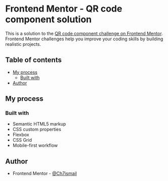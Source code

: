 # Frontend Mentor - QR code component solution

This is a solution to the [QR code component challenge on Frontend Mentor](https://www.frontendmentor.io/challenges/qr-code-component-iux_sIO_H). Frontend Mentor challenges help you improve your coding skills by building realistic projects. 

## Table of contents

- [My process](#my-process)
  - [Built with](#built-with)
- [Author](#author)


## My process

### Built with

- Semantic HTML5 markup
- CSS custom properties
- Flexbox
- CSS Grid
- Mobile-first workflow



## Author

- Frontend Mentor - [@Ch7ismail](https://www.frontendmentor.io/profile/Ch7ismail)